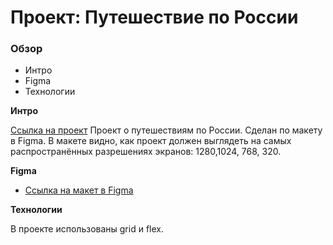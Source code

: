 # Проект: Путешествие по России

### Обзор
* Интро
* Figma
* Технологии

**Интро**

[Ссылка на проект](https://n3ket.github.io/russian-travel/)
Проект о путешествиям по России.
Сделан по макету в Figma. В макете видно, как проект должен выглядеть на самых распространённых разрешениях экранов: 1280,1024, 768, 320.

**Figma**

* [Ссылка на макет в Figma](https://www.figma.com/file/5S2WSbEFL6awjVWJ0NWL8Q/Sprint-3_-Russia-_-desktop-mobile?node-id=28503%3A0)

**Технологии**

В проекте использованы grid и flex.